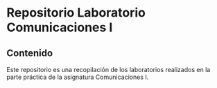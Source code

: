 # Repositorio Laboratorio Comunicaciones I
## Contenido
Este repositorio es una recopilación de los laboratorios realizados en la parte práctica de la asignatura Comunicaciones I.
